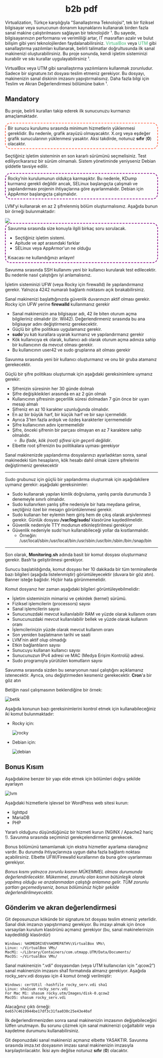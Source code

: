 # <span style="color:;"> <center> b2b pdf </span>

Virtualization, Türkçe karşılığıyla "Sanallaştırma Teknolojisi", tek bir fiziksel bilgisayar veya sunucunun donanım kaynaklarını kullanarak birden fazla sanal makine çalıştırılmasını sağlayan bir teknolojidir ¹. Bu sayede, bilgisayarınızın performansı ve verimliliği artar, IT masrafları azalır ve bulut bilişim gibi yeni teknolojilerden faydalanabilirsiniz. <span style="color:MediumSeaGreen;">VirtualBox</span> veya <span style="color:MediumSeaGreen;">UTM</span> gibi sanallaştırma yazılımları kullanarak, belirli talimatlar doğrultusunda ilk sanal makinenizi oluşturabilirsiniz. Bu proje sonunda, kendi işletim sisteminizi kurabilir ve sıkı kurallar uygulayabilirsiniz ¹.

VirtualBox veya UTM gibi sanallaştırma yazılımlarını kullanmak zorunludur. Sadece bir signature.txt dosyası teslim etmeniz gerekiyor. Bu dosyayı, makinenizin sanal diskinin imzasını yapıştırmalısınız. Daha fazla bilgi için Teslim ve Akran Değerlendirmesi bölümüne bakın ¹.

## Mandatory

Bu proje, belirli kuralları takip ederek ilk sunucunuzu kurmanızı amaçlamaktadır.

<div style="border:2px dashed Tomato; padding: 7px; border-radius:17px">  Bir sunucu kurulumu sırasında minimum hizmetlerin yüklenmesi gereklidir. Bu nedenle, grafik arayüzü olmayacaktır. X.org veya eşdeğer grafik sunucularının yüklenmesi yasaktır. Aksi takdirde, notunuz <b>sıfır</b> (<b>0</b>) olacaktır. </div>

Seçtiğiniz işletim sisteminin en son kararlı sürümünü seçmelisiniz. Test ediliyor/kararsız bir sürüm olmamalı. Sistem yönetiminde yeniyseniz Debian şiddetle tavsiye edilir.  

<div style="border:2px dashed Purple; padding: 7px; border-radius: 17px"> Rocky’nin kurulumunun oldukça karmaşıktır. Bu nedenle, KDump kurmanız gerekli değildir ancak, SELinux başlangıçta çalışmalı ve yapılandırması projenin ihtiyaçlarına göre ayarlanmalıdır. Debian için AppArmor başlangıçta çalışmalıdır.</div>

LVM'yi kullanarak en az 2 şifrelenmiş bölüm oluşturmalısınız. Aşağıda bunun bir örneği bulunmaktadır:

<img src="./disk.png">

<div style="border:2px dashed Purple;padding: 7px; border-radius:17px; background:; margin-bottom: px;"> Savunma sırasında size konuyla ilgili birkaç soru sorulacak.
<ul style="padding-left: px;">
 <li>Seçtiğiniz işletim sistemi.</li>
 <li>Apitude ve apt arasındaki farklar</li>
 <li>SELinux veya AppArmor'un ne olduğu </li>
</ul>
Kısacası ne kullandığınızı anlayın! </div>

Savunma sırasında SSH kullanımı yeni bir kullanıcı kurularak test edilecektir. Bu nedenle nasıl çalıştığını iyi anlamalısınız.

İşletim sisteminizi UFW (veya Rocky için firewalld) ile yapılandırmanız gerekir. Yalnızca 4242 numaralı bağlantı noktasını açık bırakabilirsiniz.

Sanal makinenizi başlattığınızda güvenlik duvarınızın aktif olması gerekir.
Rocky için UFW yerine **firewalld** kullanmanız gerekir

- Sanal makinenizin ana bilgisayar adı, 42 ile biten oturum açma bilgileriniz olmalıdır (ör.
Wil42). Değerlendirmeniz sırasında bu ana bilgisayar adını değiştirmeniz gerekecektir.
- Güçlü bir şifre politikası uygulamanız gerekir.
- **sudo**'yu katı kurallara uyarak kurmanız ve yapılandırmanız gerekir
- Kök kullanıcıya ek olarak, kullanıcı adı olarak oturum açma adınıza sahip bir kullanıcının da mevcut olması gerekir.
- Bu kullanıcının user42 ve sudo gruplarına ait olması gerekir

Savunma sırasında yeni bir kullanıcı oluşturmanız ve onu bir gruba atamanız gerekecektir.

Güçlü bir şifre politikası oluşturmak için aşağıdaki gereksinimlere uymanız gerekir:

- Şifrenizin süresinin her 30 günde dolmalı
- Şifre değişikleikleri arasında en az 2 gün olmalı
- Kullanıcının şifresinin geçerlilik süresi dolmadan 7 gün önce bir uyarı mesajı almalı
- Şifreniz en az 10 karakter uzunluğunda olmalıdır. 
- En az bir büyük harf, bir küçük harf ve bir sayı içermelidir.
- Ayrıca 3'ten fazla ardışık ve özdeş karakterler içermemelidir
- Şifre kullanıcının adını içermemelidir
- Şifre, önceki şifrenin bir parçası olmayan en az 7 karaktere sahip olmalıdır.
  - *Bu ifade, kök (root) şifresi için geçerli değildir*.
- Elbette root şifrenizin bu politikalara uyması gerekiyor

Sanal makinenizde yapılandırma dosyalarınızı ayarladıktan sonra, sanal makinedeki tüm hesapların, kök hesabı dahil olmak üzere şifrelerini değiştirmeniz gerekecektir  

***

Sudo grubunuz için güçlü bir yapılandırma oluşturmak için aşağıdakilere uymanız gerekir:
aşağıdaki gereksinimler:

- Sudo kullanarak yapılan kimlik doğrulama, yanlış parola durumunda 3 denemeyle sınırlı olmalıdır.
- Sudo kullanırken yanlış şifre nedeniyle bir hata meydana gelirse, seçtiğiniz özel bir mesajın görüntülenmesi gerekir.
- Sudo kullanan her eylemin hem giriş hem de çıkış olarak arşivlenmesi gerekir. Günlük dosyası **/var/log/sudo/** klasörüne kaydedilmelidir.
- Güvenlik nedeniyle TTY modunun etkinleştirilmesi gerekiyor
- Güvenlik nedeniyle sudo'nun kullanabileceği yollar da kısıtlanmalıdır. 
  - Örneğin: <br> /usr/local/sbin:/usr/local/bin:/usr/sbin:/usr/bin:/sbin:/bin:/snap/bin

***

Son olarak, **Monitoring.sh** adında basit bir komut dosyası oluşturmanız gerekir. Bash'ta geliştirilmesi gerekiyor.  

Sunucu başlatıldığında, komut dosyası her 10 dakikada bir tüm terminallerde bazı bilgileri (aşağıda listelenmiştir) görüntüleyecektir (duvara bir göz atın). Banner isteğe bağlıdır. Hiçbir hata görünmemelidir.

Komut dosyanız her zaman aşağıdaki bilgileri görüntüleyebilmelidir:

- İşletim sisteminizin mimarisi ve çekirdek (kernel) sürümü.
- Fiziksel işlemcilerin (processors) sayısı
- Sanal işlemcilerin sayısı
- Sunucunuzdaki mevcut kullanılabilir RAM ve yüzde olarak kullanım oranı
- Sunucunuzdaki mevcut kullanılabilir bellek ve yüzde olarak kullanım oranı
- İşlemcilerinizin yüzde olarak mevcut kullanım oranı
- Son yeniden başlatmanın tarihi ve saati
- LVM'nin aktif olup olmadığı
- Etkin bağlantıların sayısı
- Sunucuyu kullanan kullanıcı sayısı
- Sunucunuzun IPv4 adresi ve MAC (Medya Erişim Kontrolü) adresi.
- Sudo programıyla yürütülen komutların sayısı

Savunma sırasında sizden bu senaryonun nasıl çalıştığını açıklamanız istenecektir. Ayrıca, onu değiştirmeden kesmeniz gerekecektir. **Cron**'a bir göz atın

Betiğin nasıl çalışmasının beklendiğine bir örnek:

![betik](betik.png)

Aşağıda konunun bazı gereksinimlerini kontrol etmek için kullanabileceğiniz iki komut bulunmaktadır:

- Rocky için:

  ![rocky](for_rocky.png)

- Debian için:

  ![debian](./for_debian.png)

## Bonus Kısım

Aşağıdakine benzer bir yapı elde etmek için bölümleri doğru şekilde ayarlayın

![lvm](./bonus_lvm.png)

Aşağıdaki hizmetlerle işlevsel bir WordPress web sitesi kurun:

- lighttpd
- MariaDB
- PHP

Yararlı olduğunu düşündüğünüz bir hizmeti kurun (NGINX / Apache2 hariç !). Savunma sırasında seçiminizi gerekçelendirmeniz gerekecek.

Bonus bölümünü tamamlamak için ekstra hizmetler ayarlama olanağınız vardır. Bu durumda ihtiyaçlarınıza uygun daha fazla bağlantı noktası açabilirsiniz. Elbette UFW/Firewalld kurallarının da buna göre uyarlanması gerekiyor.

*Bonus kısmı yalnızca zorunlu kısmın MÜKEMMEL olması durumunda değerlendirilecektir. Mükemmel, zorunlu olan kısmın bütünleşik olarak yapılmış olduğu ve arızalanmadan çalıştığı anlamına gelir. TÜM zorunlu şartları geçemediyseniz, bonus bölümünüz hiçbir şekilde değerlendirilmeyecektir.*

## Gönderim ve akran değerlendirmesi

Git deposunuzun kökünde bir signature.txt dosyası teslim etmeniz yeterlidir. Sanal disk imzanızı yapıştırmanız gerekiyor. Bu imzayı almak için önce varsayılan kurulum klasörünü açmanız gerekiyor (bu, sanal makinelerinizin kaydedildiği klasördür)

```Shell
Windows: %HOMEDRIVE%%HOMEPATH%\VirtualBox VMs\
Linux: ~/VirtualBox VMs/
MacM1: ~/Library/Containers/com.utmapp.UTM/Data/Documents/
MacOS: ~/VirtualBox VMs/
```

Sanal makinenizin “.vdi” dosyasından (veya UTM kullanıcıları için “.qcow2”) sanal makinenizin imzasını sha1 formatında almanız gerekiyor. Aşağıda rocky_serv.vdi dosyası için 4 komut örneği verilmiştir:

```Shell
Windows: certUtil -hashfile rocky_serv.vdi sha1
Linux: sha1sum rocky_serv.vdi
For Mac M1: shasum rocky.utm/Images/disk-0.qcow2
MacOS: shasum rocky_serv.vdi
```

Alacağınız çıktı örneği: <br>
``6e657c4619944be17df3c31faa030c25e43e40af``  

İlk değerlendirmenizden sonra sanal makinenizin imzasının değişebileceğini lütfen unutmayın. Bu sorunu çözmek için sanal makinenizi çoğaltabilir veya kaydetme durumunu kullanabilirsiniz.

Git deponuzdaki sanal makinenizi açmanız elbette YASAKTIR. Savunma sırasında imza.txt dosyasının imzası sanal makinenizin imzasıyla karşılaştırılacaktır. İkisi aynı değilse notunuz **sıfır** (**0**) olacaktır.
